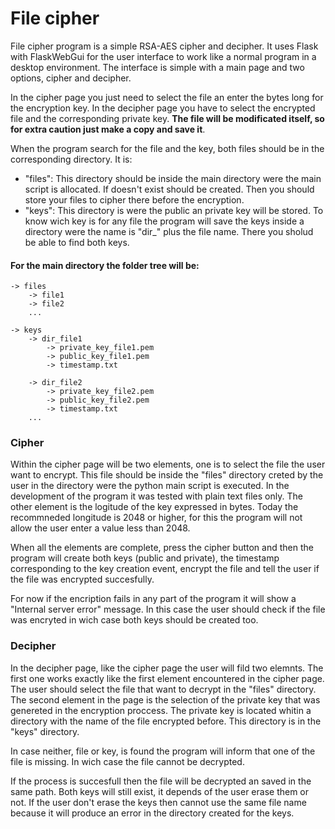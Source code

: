 # File cipher
File cipher program is a simple RSA-AES cipher and decipher. It uses Flask with FlaskWebGui for the user interface to work like a normal program in a desktop environment.
The interface is simple with a main page and two options, cipher and decipher. 

In the cipher page you just need to select the file an enter the bytes long for the encryption key. In the decipher page you have to select the encrypted file and the corresponding private key. **The file will be modificated itself, so for extra caution just make a copy and save it**.

When the program search for the file and the key, both files should be in the corresponding directory. It is:
* "files": This directory should be inside the main directory were the main script is allocated. If doesn't exist should be created. Then you should store your files to cipher there before the encryption.
* "keys": This directory is were the public an private key will be stored. To know wich key is for any file the program will save the keys inside a directory were the name is "dir_" plus the file name.
There you sholud be able to find both keys. 

#### For the main directory the folder tree will be:

    -> files
        -> file1
        -> file2
        ...

    -> keys
        -> dir_file1
            -> private_key_file1.pem
            -> public_key_file1.pem
            -> timestamp.txt

        -> dir_file2
            -> private_key_file2.pem
            -> public_key_file2.pem
            -> timestamp.txt
        ...

### Cipher

Within the cipher page will be two elements, one is to select the file the user want to encrypt. This file should be inside the "files" directory creted by the user in the directory were the python main script is executed. In the development of the program it was tested with plain text files only. The other element is the logitude of the key expressed in bytes. Today the recommneded longitude is 2048 or higher, for this the program will not allow the user enter a value less than 2048. 

When all the elements are complete, press the cipher button and then the program will create both keys (public and private), the timestamp corresponding to the key creation event, encrypt  the file and tell the user if the file was encrypted succesfully.

For now if the encription fails in any part of the program it will show a "Internal server error" message. In this case the user should check if the file was encryted in wich case both keys should be created too.

### Decipher

In the decipher page, like the cipher page the user will fild two elemnts. The first one works exactly like the first element encountered in the cipher page. The user should select the file that want to decrypt in the "files" directory. The second element in the page is the selection of the private key that was genereted in the encryption proccess. The private key is located whitin a directory with the name of the file encrypted before. This directory is in the "keys" directory.

In case neither, file or key, is found the program will inform that one of the file is missing. In wich case the file cannot be decrypted.

If the process is succesfull then the file will be decrypted an saved in the same path. Both keys will still exist, it depends of the user erase them or not. If the user don't erase the keys then cannot use the same file name because it will produce an error in the directory created for the keys.